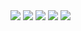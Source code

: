 <img src="./screenshots/1">
<img src="./screenshots/2">
<img src="./screenshots/3">
<img src="./screenshots/4">
<img src="./screenshots/5">